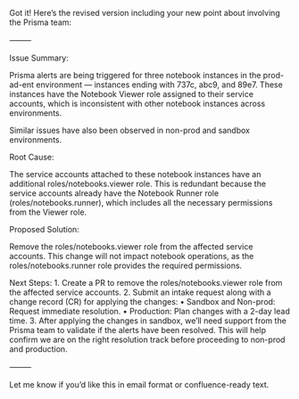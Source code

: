 Got it! Here’s the revised version including your new point about involving the Prisma team:

⸻

Issue Summary:

Prisma alerts are being triggered for three notebook instances in the prod-ad-ent environment — instances ending with 737c, abc9, and 89e7. These instances have the Notebook Viewer role assigned to their service accounts, which is inconsistent with other notebook instances across environments.

Similar issues have also been observed in non-prod and sandbox environments.

Root Cause:

The service accounts attached to these notebook instances have an additional roles/notebooks.viewer role. This is redundant because the service accounts already have the Notebook Runner role (roles/notebooks.runner), which includes all the necessary permissions from the Viewer role.

Proposed Solution:

Remove the roles/notebooks.viewer role from the affected service accounts. This change will not impact notebook operations, as the roles/notebooks.runner role provides the required permissions.

Next Steps:
	1.	Create a PR to remove the roles/notebooks.viewer role from the affected service accounts.
	2.	Submit an intake request along with a change record (CR) for applying the changes:
	•	Sandbox and Non-prod: Request immediate resolution.
	•	Production: Plan changes with a 2-day lead time.
	3.	After applying the changes in sandbox, we’ll need support from the Prisma team to validate if the alerts have been resolved. This will help confirm we are on the right resolution track before proceeding to non-prod and production.

⸻

Let me know if you’d like this in email format or confluence-ready text.
